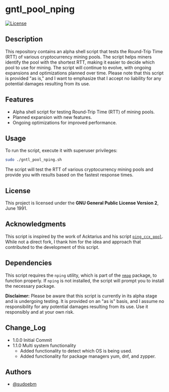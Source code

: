 # gntl_pool_nping

[![License](https://img.shields.io/badge/license-GPL%20v3-blue.svg)](https://www.gnu.org/licenses/gpl-3.0.en.html)

## Description

This repository contains an alpha shell script that tests the Round-Trip Time (RTT) of various cryptocurrency mining pools. The script helps miners identify the pool with the shortest RTT, making it easier to decide which pool to use for mining. The script will continue to evolve, with ongoing expansions and optimizations planned over time. Please note that this script is provided "as is," and I want to emphasize that I accept no liability for any potential damages resulting from its use.

## Features

-  Alpha shell script for testing Round-Trip Time (RTT) of mining pools.
-  Planned expansion with new features.
-  Ongoing optimizations for improved performance.

## Usage

To run the script, execute it with superuser privileges:

```bash
sudo ./gntl_pool_nping.sh
```

The script will test the RTT of various cryptocurrency mining pools and provide you with results based on the fastest response times.

## License

This project is licensed under the **GNU General Public License Version 2**, June 1991.

## Acknowledgments

This script is inspired by the work of Acktarius and his script [`ping_ccx_pool`](https://github.com/Acktarius/ping_ccx_pool/). While not a direct fork, I thank him for the idea and approach that contributed to the development of this script.

## Dependencies

This script requires the `nping` utility, which is part of the [`nmap`](https://github.com/nmap/nmap) package, to function properly. If `nping` is not installed, the script will prompt you to install the necessary package.

**Disclaimer:** Please be aware that this script is currently in its alpha stage and is undergoing testing. It is provided on an "as is" basis, and I assume no responsibility for any potential damages resulting from its use. Use it responsibly and at your own risk.

## Change_Log

-  1.0.0 Initial Commit
-  1.1.0 Multi system functionality
   - Added functionality to detect which OS is being used.  
   - Added functionality for package managers yum, dnf, and zypper.  

## Authors

- [@sudoebm](https://github.com/sudoebm)
